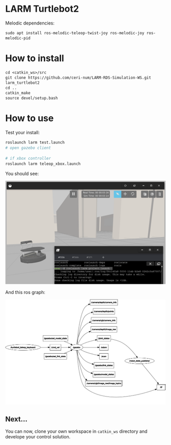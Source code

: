 # LARM Turtlebot2

Melodic dependencies:

```
sudo apt install ros-melodic-teleop-twist-joy ros-melodic-joy ros-melodic-pid
```

# How to install

```
cd <catkin_ws>/src
git clone https://github.com/ceri-num/LARM-RDS-Simulation-WS.git larm_turtlebot2
cd ..
catkin_make
source devel/setup.bash
```

# How to use


Test your install:

```bash
roslaunch larm test.launch
# open gazebo client

# if xbox controller
roslaunch larm teleop_xbox.launch
```
You should see:

![Turtlebot_car](doc/turtlebot_car.png "turtlebot_car robot in Willow garage map")

And this ros graph:

![rosgraph](doc/rosgraph.png)

## Next...

You can now, clone your own workspace in `catkin_ws` directory and develope your control solution.

